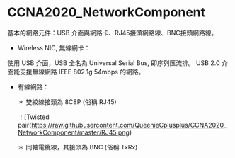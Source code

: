 # CCNA2020_NetworkComponent
基本的網路元件：USB 介面與網路卡、RJ45接頭網路線、BNC接頭網路線。

* Wireless NIC, 無線網卡：

使用 USB 介面，USB 全名為 Universal Serial Bus, 即序列匯流排。
USB 2.0 介面能支援無線網路 IEEE 802.1g 54mbps 的網路。

* 有線網路：

  ＊ 雙絞線接頭為 8C8P (俗稱 RJ45)
  
     ！[Twisted pair(https://raw.githubusercontent.com/QueenieCplusplus/CCNA2020_NetworkComponent/master/RJ45.png)
  
  ＊ 同軸電纜線，其接頭為 BNC (俗稱 TxRx)
